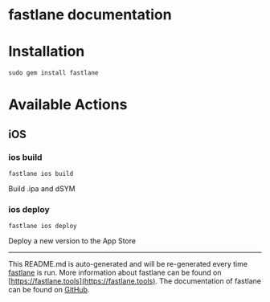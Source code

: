 fastlane documentation
================
# Installation
```
sudo gem install fastlane
```
# Available Actions
## iOS
### ios build
```
fastlane ios build
```
Build .ipa and dSYM
### ios deploy
```
fastlane ios deploy
```
Deploy a new version to the App Store

----

This README.md is auto-generated and will be re-generated every time [fastlane](https://fastlane.tools) is run.
More information about fastlane can be found on [https://fastlane.tools](https://fastlane.tools).
The documentation of fastlane can be found on [GitHub](https://github.com/fastlane/fastlane/tree/master/fastlane).